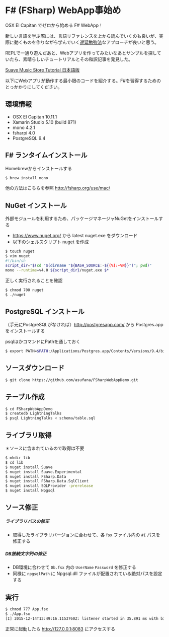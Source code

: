 
# F# (FSharp) WebApp事始め

OSX El Capitan でゼロから始める F# WebApp！

新しい言語を学ぶ際には、言語リファレンスを上から読んでいくのも良いが、実際に動くものを作りながら学んでいく[遅延勉強法](http://d.hatena.ne.jp/amachang/20080204/1202104260)なアプローチが良いと思う。

REPLで一通り遊んだあと、Webアプリを作ってみたいなあとサンプルを探していたら、素晴らしいチュートリアルとその和訳記事を発見した。

[Suave Music Store Tutorial 日本語版](https://theimowski.gitbooks.io/suave-music-store/content/ja/)

以下にWebアプリが動作する最小限のコードを紹介する。F#を習得するためのとっかかりにしてください。

## 環境情報

- OSX El Capitan 10.11.1
- Xamarin Studio 5.10 (build 871)
- mono 4.2.1
- fsharpi 4.0
- PostgreSQL 9.4

## F# ランタイムインストール

Homebrewからインストールする

```bash
$ brew install mono
```

他の方法はこちらを参照
http://fsharp.org/use/mac/


## NuGet インストール

外部モジュールを利用するため、パッケージマネージャNuGetをインストールする

- https://www.nuget.org/ から latest nuget.exe をダウンロード
- 以下のシェルスクリプト nuget を作成

```bash
$ touch nuget
$ vim nuget
#!/bin/sh
script_dir="$(cd "$(dirname "${BASH_SOURCE:-${(%):-%N}}")"; pwd)"
mono --runtime=v4.0 ${script_dir}/nuget.exe $*
```

正しく実行されることを確認

```bash
$ chmod 700 nuget
$ ./nuget
```

## PostgreSQL インストール

（手元にPostgreSQLがなければ）http://postgresapp.com/ から Postgres.app をインストールする

psqlほかコマンドにPathを通しておく

```bash
$ export PATH=$PATH:/Applications/Postgres.app/Contents/Versions/9.4/bin
```

## ソースダウンロード

```bash
$ git clone https://github.com/asufana/FSharpWebAppDemo.git
```

## テーブル作成

```bash
$ cd FSharpWebAppDemo
$ createdb LightningTalks
$ psql LightningTalks < schema/table.sql
```

## ライブラリ取得

＊ソースに含まれているので取得は不要

```bash
$ mkdir lib
$ cd lib
$ nuget install Suave
$ nuget install Suave.Experimental
$ nuget install FSharp.Data
$ nuget install FSharp.Data.SqlClient
$ nuget install SQLProvider -prerelease
$ nuget install Npgsql
```

## ソース修正

##### ライブラリパスの修正

- 取得したライブラリバージョンに合わせて、各 fsx ファイル内の ```#I``` パスを修正する

##### DB接続文字列の修正

- DB環境に合わせて ```Db.fsx``` 内の ```UserName``` ```Password``` を修正する
- 同様に ```npgsqlPath``` に Npgsql.dll ファイルが配置されている絶対パスを設定する

## 実行

```bash
$ chmod 777 App.fsx
$ ./App.fsx
[I] 2015-12-14T13:49:16.1153760Z: listener started in 35.891 ms with binding 127.0.0.1:8083 [Suave.Tcp.tcpIpServer]
```

正常に起動したら http://127.0.0.1:8083 にアクセスする

